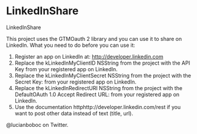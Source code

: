 LinkedInShare
===========

LinkedInShare
 
This project uses the GTMOauth 2 library and you can use it to share on LinkedIn.
What you need to do before you can use it:

1. Register an app on LinkedIn at: http://developer.linkedin.com
2. Replace the kLinkedInMyClientID  NSString from the project with the API Key from your registered app on LinkedIn.
3. Replace the kLinkedInMyClientSecret  NSString from the project with the Secret Key: from your registered app on LinkedIn.
4. Replace the kLinkedInRedirectURI NSString from the project with the DefaultOAuth 1.0 Accept Redirect URL: from your registered app on LinkedIn.
5. Use the documentation httphttp://developer.linkedin.com/rest if you want to post other data instead of text (title, url).
 
@lucianboboc on Twitter.
